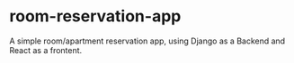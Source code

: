 # room-reservation-app
A simple room/apartment reservation app, using Django as a Backend and React as a frontent.
